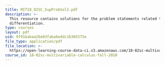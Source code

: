 ```yaml
---
title: MIT18_02SC_SupProbSol2.pdf
description: >-
  This resource contains solutions for the problem statements related to partial
  differentiation.
type: courses
layout: pdf
uid: 9f91babaa26e03faba6eddc1b302575e
file_type: application/pdf
file_location: >-
  https://open-learning-course-data-ci.s3.amazonaws.com/18-02sc-multivariable-calculus-fall-2010/9f91babaa26e03faba6eddc1b302575e_MIT18_02SC_SupProbSol2.pdf
course_id: 18-02sc-multivariable-calculus-fall-2010
---
```

